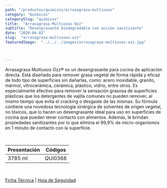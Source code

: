 ```yaml
---
path: "/productos/quimicos/arrasagrasa-multiusos"
category: "Químicos"
categorySlug: "quimicos"
title:  "Arrasagrasa Multiusos Ozz"
subtitle: "Desengrasante biodegradable con acción sanitizante"
date: "2020-04-02"
slug:  "arrasagrasa-multiusos-ozz"
featuredImage:  "../../../images/arrasagrasa-multiusos-ozz.jpg"



---
```

Arrasagrasa Multiusos Ozz® es un desengrasante para cocina de aplicación directa. Está diseñado para remover grasa vegetal de forma rápida y eficaz de todo tipo de superficies sin dañarlas, como: acero inoxidable, granito, mármol, vitrocerámica, cerámica, plástico, vidrio, entre otros. Es especialmente efectivo para remover la sensación grasosa de superficies plásticas que los detergentes de vajilla comunes no pueden remover, al mismo tiempo que evita el cracking o desgaste de las mismas. Su fórmula contiene una novedosa tecnología sinérgica de solventes de origen vegetal, no tóxicos, que lo hacen un desengrasante ideal para uso en superficies de cocina que pueden tener contacto con alimentos. Además, le brindan propiedades sanitizantes por lo que elimina el 99,9% de micro-organismos en 1 minuto de contacto con la superficie.

<br>
<table class="min-w-full md:min-w-0 divide-y-0 divide-gray-200">
          <thead class=" bg-white">
            <tr>
              <th scope="col" class="px-6 text-center text-xs font-medium text-primary-lighter uppercase tracking-wider">
                Presentación
              </th>
              <th scope="col" class="px-6 py-3 text-center text-xs font-medium text-primary-lighter uppercase tracking-wider">
                Códigos
              </th>
            </tr>
          </thead>
          <tbody>
            <tr class="bg-gray-400">
              <td class="px-6 py-4 whitespace-nowrap text-sm text-gray-700 text-center">
              3785 ml
              </td>
              <td class="px-6 py-4 whitespace-nowrap text-sm text-gray-700 text-center">
              QUI0368
              </td>
            </tr>
          </tbody>
        </table>
        <br>

 <a href="../../../files/FT-arrasagrasa-multiusos.pdf" target="_blank" rel="noopener">Ficha Técnica</a> |
 <a href="../../../files/MSDS-arrasagrasa-multiusos.pdf" target="_blank" rel="noopener">Hoja de Seguridad</a>
